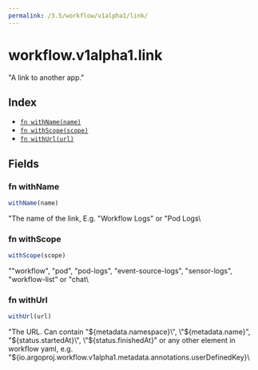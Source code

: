 ```yaml
---
permalink: /3.5/workflow/v1alpha1/link/
---
```


# workflow.v1alpha1.link

"A link to another app."

## Index

* [`fn withName(name)`](#fn-withname)
* [`fn withScope(scope)`](#fn-withscope)
* [`fn withUrl(url)`](#fn-withurl)

## Fields

### fn withName

```ts
withName(name)
```

"The name of the link, E.g. \"Workflow Logs\" or \"Pod Logs\

### fn withScope

```ts
withScope(scope)
```

"\"workflow\", \"pod\", \"pod-logs\", \"event-source-logs\", \"sensor-logs\", \"workflow-list\" or \"chat\

### fn withUrl

```ts
withUrl(url)
```

"The URL. Can contain \"${metadata.namespace}\", \"${metadata.name}\", \"${status.startedAt}\", \"${status.finishedAt}\" or any other element in workflow yaml, e.g. \"${io.argoproj.workflow.v1alpha1.metadata.annotations.userDefinedKey}\
